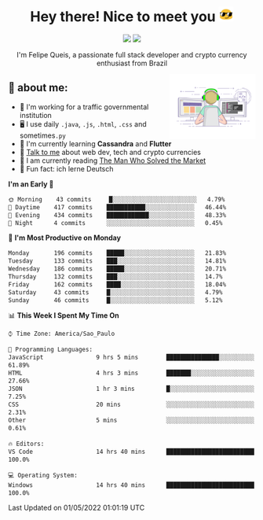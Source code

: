 
<h1 align="center">Hey there! Nice to meet you <img src="assets/sunglasses.gif" width="30"/></h1>

<p align="center">
  <a href="https://www.linkedin.com/in/fqueis"><img src="https://img.shields.io/badge/-LinkedIn-blue?style=flat&logo=Linkedin&logoColor=white" /></a>
  <a href="mailto:fqueis@gmail.com"><img src="https://img.shields.io/badge/-Gmail-c14438?style=flat&logo=Gmail&logoColor=white" /></a>
</p>

<p align="center">I'm Felipe Queis, a passionate full stack developer and crypto currency enthusiast from Brazil</p>

<img width="35%" align="right" alt="fqueis" src="assets/profile.gif" /></p>

## 🤵 about me:

- 🏢 I'm working for a traffic governmental institution
- 🖥️ I use daily `.java`, `.js`, `.html`, `.css` and sometimes`.py`
- 🌱 I'm currently learning **Cassandra** and **Flutter**
- 💬 [Talk to me](https://github.com/fqueis/fqueis/discussions) about web dev, tech and crypto currencies
- 📖 I am currently reading [The Man Who Solved the Market](https://amzn.com/073521798X)
- 💭 Fun fact: ich lerne Deutsch

<!--START_SECTION:waka-->
**I'm an Early 🐤** 

```text
🌞 Morning    43 commits     █░░░░░░░░░░░░░░░░░░░░░░░░   4.79% 
🌆 Daytime    417 commits    ███████████░░░░░░░░░░░░░░   46.44% 
🌃 Evening    434 commits    ████████████░░░░░░░░░░░░░   48.33% 
🌙 Night      4 commits      ░░░░░░░░░░░░░░░░░░░░░░░░░   0.45%

```
📅 **I'm Most Productive on Monday** 

```text
Monday       196 commits    █████░░░░░░░░░░░░░░░░░░░░   21.83% 
Tuesday      133 commits    ███░░░░░░░░░░░░░░░░░░░░░░   14.81% 
Wednesday    186 commits    █████░░░░░░░░░░░░░░░░░░░░   20.71% 
Thursday     132 commits    ███░░░░░░░░░░░░░░░░░░░░░░   14.7% 
Friday       162 commits    ████░░░░░░░░░░░░░░░░░░░░░   18.04% 
Saturday     43 commits     █░░░░░░░░░░░░░░░░░░░░░░░░   4.79% 
Sunday       46 commits     █░░░░░░░░░░░░░░░░░░░░░░░░   5.12%

```


📊 **This Week I Spent My Time On** 

```text
⌚︎ Time Zone: America/Sao_Paulo

💬 Programming Languages: 
JavaScript               9 hrs 5 mins        ███████████████░░░░░░░░░░   61.89% 
HTML                     4 hrs 3 mins        ███████░░░░░░░░░░░░░░░░░░   27.66% 
JSON                     1 hr 3 mins         █░░░░░░░░░░░░░░░░░░░░░░░░   7.25% 
CSS                      20 mins             ░░░░░░░░░░░░░░░░░░░░░░░░░   2.31% 
Other                    5 mins              ░░░░░░░░░░░░░░░░░░░░░░░░░   0.61%

🔥 Editors: 
VS Code                  14 hrs 40 mins      █████████████████████████   100.0%

💻 Operating System: 
Windows                  14 hrs 40 mins      █████████████████████████   100.0%

```


 Last Updated on 01/05/2022 01:01:19 UTC
<!--END_SECTION:waka-->
